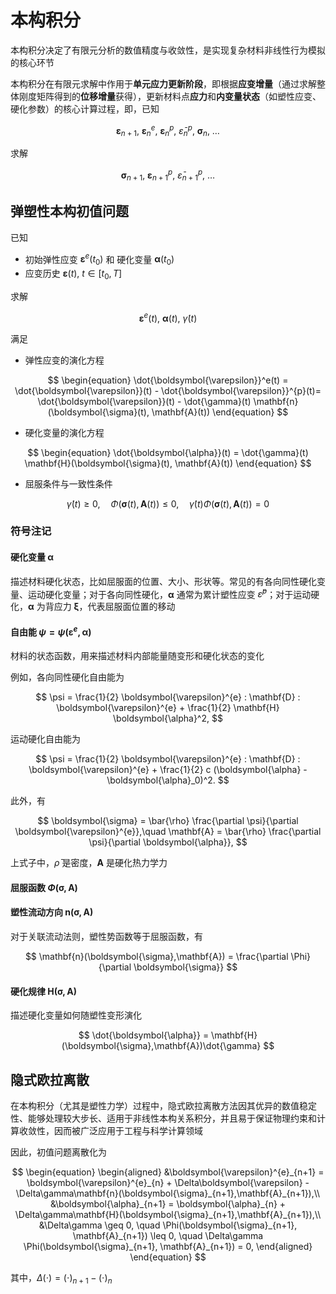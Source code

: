# 本构积分

<span class="gray-text">
本构积分决定了有限元分析的数值精度与收敛性，是实现复杂材料非线性行为模拟的核心环节
</span>

本构积分在有限元求解中作用于**单元应力更新阶段**，即根据**应变增量**（通过求解整体刚度矩阵得到的**位移增量**获得），更新材料点**应力**和**内变量状态**（如塑性应变、硬化参数）的核心计算过程，即，已知

$$
\begin{equation}
\boldsymbol{\varepsilon}_{n+1},\ \boldsymbol{\varepsilon}_{n}^{e},\ \boldsymbol{\varepsilon}_{n}^{p},\ \bar{\varepsilon}_{n}^{p},\ \boldsymbol{\sigma}_{n},\ \dots 
\end{equation}
$$

求解

$$
\begin{equation}
\boldsymbol{\sigma}_{n+1},\ \boldsymbol{\varepsilon}_{n+1}^{p},\ \bar{\varepsilon}_{n+1}^{p},\ \dots
\end{equation}
$$

## 弹塑性本构初值问题

已知

- 初始弹性应变 $\boldsymbol{\varepsilon}^e(t_0)$ 和 硬化变量 $\boldsymbol{\alpha}(t_0)$
- 应变历史 $\boldsymbol{\varepsilon}(t)$, $t \in [t_0, T]$

求解

$$
\boldsymbol{\varepsilon}^e(t),\ \boldsymbol{\alpha}(t),\ \dot{\gamma}(t)
$$

满足

- 弹性应变的演化方程

$$
\begin{equation}
\dot{\boldsymbol{\varepsilon}}^e(t) = \dot{\boldsymbol{\varepsilon}}(t) - \dot{\boldsymbol{\varepsilon}}^{p}(t)= \dot{\boldsymbol{\varepsilon}}(t) - \dot{\gamma}(t) \mathbf{n}(\boldsymbol{\sigma}(t), \mathbf{A}(t))
\end{equation}
$$

- 硬化变量的演化方程

$$
\begin{equation}
\dot{\boldsymbol{\alpha}}(t) = \dot{\gamma}(t) \mathbf{H}(\boldsymbol{\sigma}(t), \mathbf{A}(t))
\end{equation}
$$

- 屈服条件与一致性条件

$$
\begin{equation}
\dot{\gamma}(t) \geq 0, \quad \Phi(\boldsymbol{\sigma}(t), \mathbf{A}(t)) \leq 0, \quad \dot{\gamma}(t) \Phi(\boldsymbol{\sigma}(t), \mathbf{A}(t)) = 0
\end{equation}
$$

### 符号注记

#### 硬化变量 $\boldsymbol{\alpha}$

描述材料硬化状态，比如屈服面的位置、大小、形状等。常见的有各向同性硬化变量、运动硬化变量；对于各向同性硬化，$\boldsymbol{\alpha}$ 通常为累计塑性应变 $\bar{\varepsilon}^{p}$；对于运动硬化，$\boldsymbol{\alpha}$ 为背应力 $\boldsymbol{\xi}$，代表屈服面位置的移动

#### 自由能 $\psi=\psi(\boldsymbol{\varepsilon}^{e},\boldsymbol{\alpha})$

材料的状态函数，用来描述材料内部能量随变形和硬化状态的变化

例如，各向同性硬化自由能为

$$
\psi = \frac{1}{2} \boldsymbol{\varepsilon}^{e} : \mathbf{D} : \boldsymbol{\varepsilon}^{e} + \frac{1}{2} \mathbf{H} \boldsymbol{\alpha}^2,
$$

运动硬化自由能为

$$
\psi = \frac{1}{2} \boldsymbol{\varepsilon}^{e} : \mathbf{D} : \boldsymbol{\varepsilon}^{e} + \frac{1}{2} c (\boldsymbol{\alpha} - \boldsymbol{\alpha}_0)^2.
$$

此外，有

$$
\boldsymbol{\sigma} = \bar{\rho} \frac{\partial \psi}{\partial \boldsymbol{\varepsilon}^{e}},\quad \mathbf{A} = \bar{\rho} \frac{\partial \psi}{\partial \boldsymbol{\alpha}},
$$

上式子中，$\bar{\rho}$ 是密度，$\mathbf{A}$ 是硬化热力学力

#### 屈服函数 $\Phi(\boldsymbol{\sigma},\mathbf{A})$

#### 塑性流动方向 $\mathbf{n}(\boldsymbol{\sigma},\mathbf{A})$

对于关联流动法则，塑性势函数等于屈服函数，有

$$
\mathbf{n}(\boldsymbol{\sigma},\mathbf{A}) = \frac{\partial \Phi}{\partial \boldsymbol{\sigma}}
$$

#### 硬化规律 $\mathbf{H}(\boldsymbol{\sigma},\mathbf{A})$

描述硬化变量如何随塑性变形演化

$$
\dot{\boldsymbol{\alpha}} = \mathbf{H}(\boldsymbol{\sigma},\mathbf{A})\dot{\gamma}
$$

## 隐式欧拉离散

在本构积分（尤其是塑性力学）过程中，隐式欧拉离散方法因其优异的数值稳定性、能够处理较大步长、适用于非线性本构关系积分，并且易于保证物理约束和计算收敛性，因而被广泛应用于工程与科学计算领域

因此，初值问题离散化为

$$
\begin{equation}
\begin{aligned}
&\boldsymbol{\varepsilon}^{e}_{n+1} = \boldsymbol{\varepsilon}^{e}_{n} + \Delta\boldsymbol{\varepsilon} - \Delta\gamma\mathbf{n}(\boldsymbol{\sigma}_{n+1},\mathbf{A}_{n+1}),\\
&\boldsymbol{\alpha}_{n+1} = \boldsymbol{\alpha}_{n} + \Delta\gamma\mathbf{H}(\boldsymbol{\sigma}_{n+1},\mathbf{A}_{n+1}),\\
&\Delta\gamma \geq 0, \quad \Phi(\boldsymbol{\sigma}_{n+1}, \mathbf{A}_{n+1}) \leq 0, \quad \Delta\gamma \Phi(\boldsymbol{\sigma}_{n+1}, \mathbf{A}_{n+1}) = 0,
\end{aligned}
\end{equation}
$$

其中，$\Delta(\cdot)=(\cdot)_{n+1}-(\cdot)_{n}$
